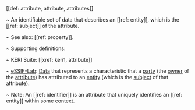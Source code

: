 [[def: attribute, attribute, attributes]]

~ An identifiable set of data that describes an [[ref: entity]], which is the [[ref: subject]] of the attribute. 

~ See also: [[ref: property]].

~ Supporting definitions:

~ KERI Suite: [[xref: keri1, attribute]]

~ [eSSIF-Lab](https://essif-lab.github.io/framework/docs/essifLab-glossary#attribute): [Data](https://essif-lab.github.io/framework/docs/terms/data) that represents a characteristic that a [party](https://essif-lab.github.io/framework/docs/terms/party) (the [owner](https://essif-lab.github.io/framework/docs/terms/owner) of the [attribute](https://essif-lab.github.io/framework/docs/terms/attribute)) has attributed to an [entity](https://essif-lab.github.io/framework/docs/terms/entity) (which is the [subject](https://essif-lab.github.io/framework/docs/terms/subject) of that attribute).

~ Note: An [[ref: identifier]] is an attribute that uniquely identifies an [[ref: entity]] within some context.

